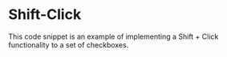 # Shift-Click
This code snippet is an example of implementing a Shift + Click functionality to a set of checkboxes.
